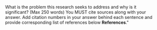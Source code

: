 What is the problem this research seeks to address and why is it significant? (Max 250 words)
You MUST cite sources along with your answer. Add citation numbers in your answer behind each sentence and provide corresponding list of references below **References**."
